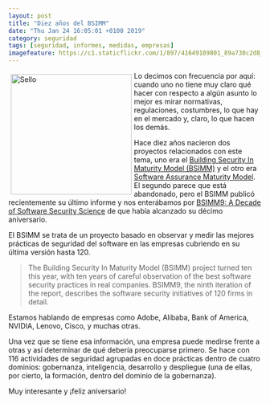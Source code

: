 ```yaml
--- 
layout: post
title: "Diez años del BSIMM"
date: "Thu Jan 24 16:05:01 +0100 2019"
category: seguridad
tags: [seguridad, informes, medidas, empresas]
imagefeature: https://c1.staticflickr.com/1/897/41649189801_89a730c2d8_m.jpg
---
```



<a href="https://www.flickr.com/photos/fernand0/41649189801" title="Sello"><img src="https://c1.staticflickr.com/1/897/41649189801_89a730c2d8_m.jpg" width="240"  alt="Sello" style="float:left; margin:5px"></a>
Lo decimos con frecuencia por aquí: cuando uno no tiene muy claro qué hacer con respecto a algún asunto lo mejor es mirar normativas, regulaciones, costumbres, lo que hay en el mercado y, claro, lo que hacen los demás.

Hace diez años nacieron dos proyectos relacionados con este tema, uno era el [ Building Security In Maturity Model (BSIMM)](https://www.bsimm.com/) y  el otro era [Software Assurance Maturity Model](https://www.opensamm.org/). El segundo parece que está abandonado, pero el BSIMM publicó recientemente su último informe y nos enterábamos por [BSIMM9: A Decade of Software Security Science](https://dzone.com/articles/bsimm9-a-decade-of-software-security-science) de que había alcanzado su décimo aniversario.

El BSIMM se trata de un proyecto basado en observar y medir las mejores prácticas de seguridad del software en las empresas cubriendo en su última versión hasta 120.

> The Building Security In Maturity Model (BSIMM) project turned ten this year, with ten years of careful observation of the best software security practices in real companies. BSIMM9, the ninth iteration of the report, describes the software security initiatives of 120 firms in detail.

Estamos hablando de empresas como Adobe, Alibaba, Bank of America, NVIDIA, Lenovo, Cisco, y muchas otras.

Una vez que se tiene esa información, una empresa puede medirse frente a otras y así determinar de qué debería preocuparse primero. Se hace con 116 actividades de seguridad agrupadas en doce prácticas dentro de cuatro dominios: gobernanza, inteligencia, desarrollo y despliegue (una de ellas, por cierto, la formación, dentro del dominio de la gobernanza).

Muy interesante y ¡feliz aniversario!

